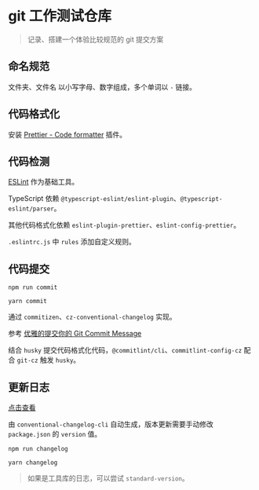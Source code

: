 # git 工作测试仓库

> 记录、搭建一个体验比较规范的 git 提交方案

## 命名规范

文件夹、文件名 以小写字母、数字组成，多个单词以 `-` 链接。

## 代码格式化

安装 [Prettier - Code formatter](https://marketplace.visualstudio.com/items?itemName=esbenp.prettier-vscode) 插件。

## 代码检测

[ESLint](https://github.com/eslint/eslint) 作为基础工具。

TypeScript 依赖 `@typescript-eslint/eslint-plugin`、`@typescript-eslint/parser`。

其他代码格式化依赖 `eslint-plugin-prettier`、`eslint-config-prettier`。

`.eslintrc.js` 中 `rules` 添加自定义规则。

## 代码提交

```
npm run commit

yarn commit
```

通过 `commitizen`、`cz-conventional-changelog` 实现。

参考 [优雅的提交你的 Git Commit Message](https://juejin.im/post/5afc5242f265da0b7f44bee4)

结合 `husky` 提交代码格式化代码，`@commitlint/cli`、`commitlint-config-cz` 配合 `git-cz` 触发 `husky`。

## 更新日志

[点击查看](./CHANGELOG.md)

由 `conventional-changelog-cli` 自动生成，版本更新需要手动修改 `package.json` 的 `version` 值。

```
npm run changelog

yarn changelog
```

> 如果是工具库的日志，可以尝试 `standard-version`。
